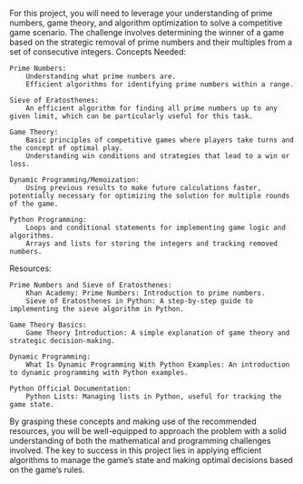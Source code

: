 For this project, you will need to leverage your understanding of prime numbers, game theory, and algorithm optimization to solve a competitive game scenario. The challenge involves determining the winner of a game based on the strategic removal of prime numbers and their multiples from a set of consecutive integers.
Concepts Needed:

    Prime Numbers:
        Understanding what prime numbers are.
        Efficient algorithms for identifying prime numbers within a range.

    Sieve of Eratosthenes:
        An efficient algorithm for finding all prime numbers up to any given limit, which can be particularly useful for this task.

    Game Theory:
        Basic principles of competitive games where players take turns and the concept of optimal play.
        Understanding win conditions and strategies that lead to a win or loss.

    Dynamic Programming/Memoization:
        Using previous results to make future calculations faster, potentially necessary for optimizing the solution for multiple rounds of the game.

    Python Programming:
        Loops and conditional statements for implementing game logic and algorithms.
        Arrays and lists for storing the integers and tracking removed numbers.

Resources:

    Prime Numbers and Sieve of Eratosthenes:
        Khan Academy: Prime Numbers: Introduction to prime numbers.
        Sieve of Eratosthenes in Python: A step-by-step guide to implementing the sieve algorithm in Python.

    Game Theory Basics:
        Game Theory Introduction: A simple explanation of game theory and strategic decision-making.

    Dynamic Programming:
        What Is Dynamic Programming With Python Examples: An introduction to dynamic programming with Python examples.

    Python Official Documentation:
        Python Lists: Managing lists in Python, useful for tracking the game state.

By grasping these concepts and making use of the recommended resources, you will be well-equipped to approach the problem with a solid understanding of both the mathematical and programming challenges involved. The key to success in this project lies in applying efficient algorithms to manage the game’s state and making optimal decisions based on the game’s rules.

